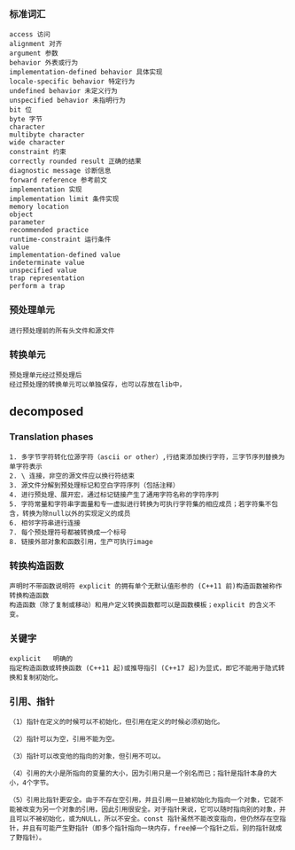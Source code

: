 
### 标准词汇
	access 访问
	alignment 对齐
	argument 参数
	behavior 外表或行为
	implementation-defined behavior 具体实现
	locale-specific behavior 特定行为
	undefined behavior 未定义行为
	unspecified behavior 未指明行为
	bit 位
	byte 字节
	character
	multibyte character
	wide character
	constraint 约束
	correctly rounded result 正确的结果
	diagnostic message 诊断信息
	forward reference 参考前文
	implementation 实现
	implementation limit 条件实现
	memory location
	object
	parameter
	recommended practice
	runtime-constraint 运行条件
	value
	implementation-defined value
	indeterminate value
	unspecified value
	trap representation
	perform a trap

### 预处理单元
	进行预处理前的所有头文件和源文件
	
### 转换单元
	预处理单元经过预处理后
	经过预处理的转换单元可以单独保存，也可以存放在lib中，

## decomposed
### Translation phases
	1. 多字节字符转化位源字符（ascii or other）,行结束添加换行字符，三字节序列替换为单字符表示
	2. \ 连接，非空的源文件应以换行符结束
	3. 源文件分解到预处理标记和空白字符序列（包括注释）
	4. 进行预处理、展开宏，通过标记链接产生了通用字符名称的字符序列
	5. 字符常量和字符串字面量和专一虚拟进行转换为可执行字符集的相应成员；若字符集不包含，转换为除null以外的实现定义的成员
	6. 相邻字符串进行连接
	7. 每个预处理符号都被转换成一个标号
	8. 链接外部对象和函数引用，生产可执行image



### 转换构造函数
	声明时不带函数说明符 explicit 的拥有单个无默认值形参的 (C++11 前)构造函数被称作转换构造函数
	构造函数（除了复制或移动）和用户定义转换函数都可以是函数模板；explicit 的含义不变。

### 关键字

	explicit   明确的
	指定构造函数或转换函数 (C++11 起)或推导指引 (C++17 起)为显式，即它不能用于隐式转换和复制初始化。

### 引用、指针
	（1）指针在定义的时候可以不初始化，但引用在定义的时候必须初始化。

	（2）指针可以为空，引用不能为空。

	（3）指针可以改变他的指向的对象，但引用不可以。

	（4）引用的大小是所指向的变量的大小，因为引用只是一个别名而已；指针是指针本身的大小，4个字节。

	（5）引用比指针更安全。由于不存在空引用，并且引用一旦被初始化为指向一个对象，它就不能被改变为另一个对象的引用，因此引用很安全。对于指针来说，它可以随时指向别的对象，并且可以不被初始化，或为NULL，所以不安全。const 指针虽然不能改变指向，但仍然存在空指针，并且有可能产生野指针（即多个指针指向一块内存，free掉一个指针之后，别的指针就成了野指针）。